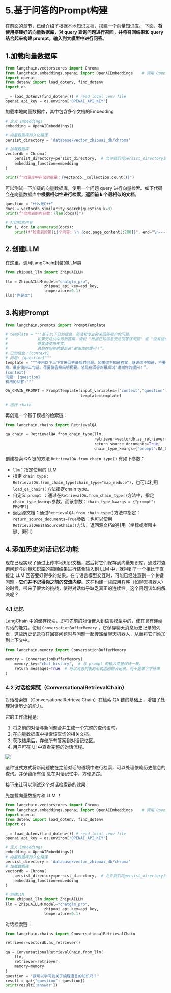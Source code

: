 # 5.基于问答的Prompt构建

在前面的章节，已经介绍了根据本地知识文档，搭建一个向量知识库。 下面，**将使用搭建好的向量数据库，对 query 查询问题进行召回，并将召回结果和 query 结合起来构建 prompt，输入到大模型中进行问答**。

## 1.加载向量数据库

```python
from langchain.vectorstores import Chroma
from langchain.embeddings.openai import OpenAIEmbeddings    # 调用 OpenAI 的 Embeddings 模型
import openai
from dotenv import load_dotenv, find_dotenv
import os

_ = load_dotenv(find_dotenv()) # read local .env file
openai.api_key = os.environ['OPENAI_API_KEY']

```

加载本地向量数据库，其中包含多个文档的Embedding

```python
# 定义 Embeddings
embedding = OpenAIEmbeddings() 

# 向量数据库持久化路径
persist_directory = 'database/vector_zhipuai_db/chroma'

# 加载数据库
vectordb = Chroma(
    persist_directory=persist_directory,  # 允许我们将persist_directory目录保存到磁盘上
    embedding_function=embedding
)

```

```python
print(f"向量库中存储的数量：{vectordb._collection.count()}")
```

可以测试一下加载的向量数据库，使用一个问题 query 进行向量检索。如下代码会在向量数据库中**根据相似性进行检索，返回前 k 个最相似的文档**。

```python
question = "什么是C++"
docs = vectordb.similarity_search(question,k=3)
print(f"检索到的内容数：{len(docs)}")
```

```python
# 打印检索内容
for i, doc in enumerate(docs):
    print(f"检索到的第{i}个内容: \n {doc.page_content[:200]}", end="\n--------------\n")
```

## 2.创建LLM

在这里，调用LangChain封装的LLM类

```python
from zhipuai_llm import ZhipuAILLM

llm = ZhipuAILLM(model="chatglm_pro", 
                 zhipuai_api_key=api_key, 
                 temperature=0.1)
llm("你是谁") 
```

## 3.构建Prompt

```python
from langchain.prompts import PromptTemplate

# template = """基于以下已知信息，简洁和专业的来回答用户的问题。
#             如果无法从中得到答案，请说 "根据已知信息无法回答该问题" 或 "没有提供足够的相关信息"，不允许在答案中添加编造成分。
#             答案请使用中文。
#             总是在回答的最后说“谢谢你的提问！”。
# 已知信息：{context}
# 问题: {question}"""
template = """使用以下上下文来回答最后的问题。如果你不知道答案，就说你不知道，不要试图编造答
案。最多使用三句话。尽量使答案简明扼要。总是在回答的最后说“谢谢你的提问！”。
{context}
问题: {question}
有用的回答:"""

QA_CHAIN_PROMPT = PromptTemplate(input_variables=["context","question"],
                                 template=template)

# 运行 chain
```

再创建一个基于模板的检索链：

```python
from langchain.chains import RetrievalQA

qa_chain = RetrievalQA.from_chain_type(llm,
                                       retriever=vectordb.as_retriever(),
                                       return_source_documents=True,
                                       chain_type_kwargs={"prompt":QA_CHAIN_PROMPT})
```

创建检索 QA 链的方法 `RetrievalQA.from_chain_type()` 有如下参数：

-   `llm`：指定使用的 LLM
-   指定 `chain type` : `RetrievalQA.from_chain_type(chain_type="map_reduce")`，也可以利用`load_qa_chain()`方法指定chain type。
-   自定义 `prompt `：通过在`RetrievalQA.from_chain_type()`方法中，指定`chain_type_kwargs`参数，而该参数：`chain_type_kwargs = {"prompt": PROMPT}`
-   返回源文档：通过`RetrievalQA.from_chain_type(`)方法中指定：`return_source_documents=True`参数；也可以使用`RetrievalQAWithSourceChain()`方法，返回源文档的引用（坐标或者叫主键、索引）

## 4.添加历史对话记忆功能

现在已经实现了通过上传本地知识文档，然后将它们保存到向量知识库，通过将查询问题与向量知识库的召回结果进行结合输入到 LLM 中，就得到了一个相比于直接让 LLM 回答要好得多的结果。在与语言模型交互时，可能已经注意到一个关键问题 - **它们并不记得你之前的交流内容**。这在构建一些应用程序（如聊天机器人）的时候，带来了很大的挑战，使得对话似乎缺乏真正的连续性。这个问题该如何解决呢？

### 4.1 记忆

LangChain 中的储存模块，即将先前的对话嵌入到语言模型中的，使其具有连续对话的能力。使用 `ConversationBufferMemory` ，它保存聊天消息历史记录的列表，这些历史记录将在回答问题时与问题一起传递给聊天机器人，从而将它们添加到上下文中。

```python
from langchain.memory import ConversationBufferMemory

memory = ConversationBufferMemory(
    memory_key="chat_history",  # 与 prompt 的输入变量保持一致。
    return_messages=True  # 将以消息列表的形式返回聊天记录，而不是单个字符串
)
```

### 4.2 对话检索链（ConversationalRetrievalChain）

对话检索链（ConversationalRetrievalChain）在检索 QA 链的基础上，增加了处理对话历史的能力。

它的工作流程是:

1.  将之前的对话与新问题合并生成一个完整的查询语句。
2.  在向量数据库中搜索该查询的相关文档。
3.  获取结果后，存储所有答案到对话记忆区。
4.  用户可在 UI 中查看完整的对话流程。

![](image/image_z701CfoFLX.png)

这种链式方式将新问题放在之前对话的语境中进行检索，可以处理依赖历史信息的查询。并保留所有信 息在对话记忆中，方便追踪。

接下来让可以测试这个对话检索链的效果：

先加载向量数据库和 LLM ！

```python
from langchain.vectorstores import Chroma
from langchain.embeddings.openai import OpenAIEmbeddings    # 调用 OpenAI 的 Embeddings 模型
import openai
from dotenv import load_dotenv, find_dotenv
import os

_ = load_dotenv(find_dotenv()) # read local .env file
openai.api_key = os.environ['OPENAI_API_KEY']

# 定义 Embeddings
embedding = OpenAIEmbeddings() 
# 向量数据库持久化路径
persist_directory = 'database/vector_zhipuai_db/chroma'
# 加载数据库
vectordb = Chroma(
    persist_directory=persist_directory,  # 允许我们将persist_directory目录保存到磁盘上
    embedding_function=embedding
)

# 创建LLM
from zhipuai_llm import ZhipuAILLM
llm = ZhipuAILLM(model="chatglm_pro", 
                 zhipuai_api_key=api_key, 
                 temperature=0.1)
```

对话检索链：

```python
from langchain.chains import ConversationalRetrievalChain

retriever=vectordb.as_retriever()

qa = ConversationalRetrievalChain.from_llm(
    llm,
    retriever=retriever,
    memory=memory
)
question = "我可以学习到关于编程语言的知识吗？"
result = qa({"question": question})
print(result['answer'])
```



